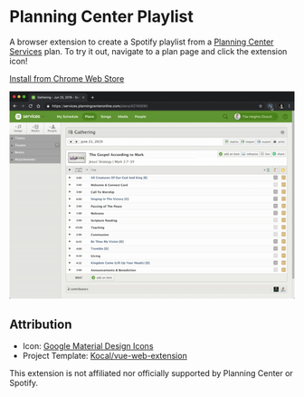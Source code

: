 # Planning Center Playlist
A browser extension to create a Spotify playlist from a [Planning Center Services](https://planning.center/services) plan. To try it out, navigate to a plan page and click the extension icon!

[Install from Chrome Web Store](https://chrome.google.com/webstore/detail/planning-center-playlist/hmajfkfekogdecmpjcdpkhicciaaldbi)

![extension demo](/media/demo.gif "Extension Demo")

## Attribution
- Icon: [Google Material Design Icons](https://material.io/tools/icons/)
- Project Template: [Kocal/vue-web-extension](https://github.com/Kocal/vue-web-extension)

This extension is not affiliated nor officially supported by Planning Center or Spotify.